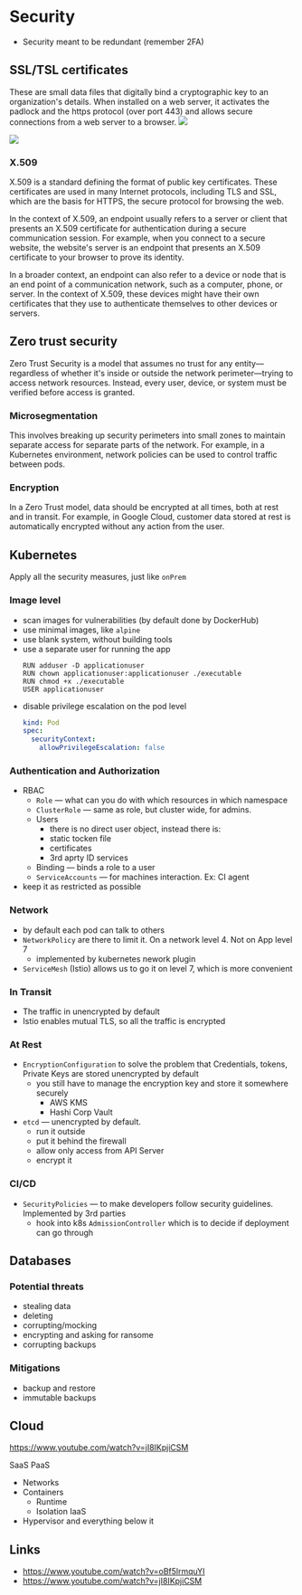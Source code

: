 # Security
- Security meant to be redundant (remember 2FA)

## SSL/TSL certificates

These are small data files that digitally bind a cryptographic key to an organization's details. When installed on a web server, it activates the padlock and the https protocol (over port 443) and allows secure connections from a web server to a browser.
![](https://ssl-tls.co.nz/wp-content/uploads/2019/12/HowCertsWrok_Infographic_Desktop-2048x1106.png)


![](https://blog.cloudflare.com/content/images/2016/03/ca-cert-signing.png)

### X.509

X.509 is a standard defining the format of public key certificates. These certificates are used in many Internet protocols, including TLS and SSL, which are the basis for HTTPS, the secure protocol for browsing the web.

In the context of X.509, an endpoint usually refers to a server or client that presents an X.509 certificate for authentication during a secure communication session. For example, when you connect to a secure website, the website's server is an endpoint that presents an X.509 certificate to your browser to prove its identity.

In a broader context, an endpoint can also refer to a device or node that is an end point of a communication network, such as a computer, phone, or server. In the context of X.509, these devices might have their own certificates that they use to authenticate themselves to other devices or servers.


## Zero trust security
Zero Trust Security is a model that assumes no trust for any entity—regardless of whether it's inside or outside the network perimeter—trying to access network resources. Instead, every user, device, or system must be verified before access is granted.

### Microsegmentation
This involves breaking up security perimeters into small zones to maintain separate access for separate parts of the network. For example, in a Kubernetes environment, network policies can be used to control traffic between pods.

### Encryption
In a Zero Trust model, data should be encrypted at all times, both at rest and in transit. For example, in Google Cloud, customer data stored at rest is automatically encrypted without any action from the user.

## Kubernetes
Apply all the security measures, just like `onPrem`

### Image level
- scan images for vulnerabilities (by default done by DockerHub)
- use minimal images, like `alpine`
- use blank system, without building tools
- use a separate user for running the app
  ```docker
  RUN adduser -D applicationuser
  RUN chown applicationuser:applicationuser ./executable
  RUN chmod +x ./executable
  USER applicationuser
  ```
- disable privilege escalation on the pod level
  ```yaml
  kind: Pod
  spec:
    securityContext:
      allowPrivilegeEscalation: false
  ```

### Authentication and Authorization
- RBAC
  - `Role` — what can you do with which resources in which namespace
  - `ClusterRole` — same as role, but cluster wide, for admins.  
  - Users 
    - there is no direct user object, instead there is:
    - static tocken file
    - certificates
    - 3rd aprty ID services
  - Binding — binds a role to a user
  - `ServiceAccounts` — for machines interaction. Ex: CI agent
- keep it as restricted as possible

### Network

- by default each pod can talk to others
- `NetworkPolicy` are there to limit it. On a network level 4. Not on App level 7
  - implemented by kubernetes nework plugin
- `ServiceMesh` (Istio) allows us to go it on level 7, which is more convenient

### In Transit
- The traffic in unencrypted by default
- Istio enables mutual TLS, so all the traffic is encrypted

### At Rest
- `EncryptionConfiguration` to solve the problem that Credentials, tokens, Private Keys are stored unencrypted by default
  - you still have to manage the encryption key and store it somewhere securely
    - AWS KMS
    - Hashi Corp Vault
- `etcd` — unencrypted by default. 
  - run it outside
  - put it behind the firewall
  - allow only access from API Server
  - encrypt it

### CI/CD
- `SecurityPolicies` — to make developers follow security guidelines. Implemented by 3rd parties
  - hook into k8s `AdmissionController` which is to decide if deployment can go through

## Databases

### Potential threats
- stealing data
- deleting
- corrupting/mocking
- encrypting and asking for ransome
- corrupting backups

### Mitigations
- backup and restore
- immutable backups

## Cloud

https://www.youtube.com/watch?v=jI8IKpjiCSM

SaaS
PaaS
- Networks
- Containers
  - Runtime
  - Isolation
IaaS
- Hypervisor and everything below it


## Links
- https://www.youtube.com/watch?v=oBf5lrmquYI
- https://www.youtube.com/watch?v=jI8IKpjiCSM